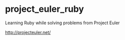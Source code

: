 project_euler_ruby
==================
Learning Ruby while solving problems from Project Euler

http://projecteuler.net/
